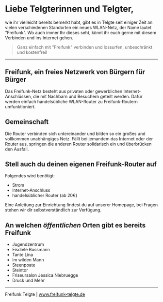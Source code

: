 # Liebe Telgterinnen und Telgter,

wie ihr vielleicht bereits bemerkt habt, gibt es in Telgte seit einiger Zeit an vielen verschiedenen Standorten ein neues WLAN-Netz, der Name lautet "Freifunk". Wo auch immer Ihr dieses seht, könnt ihr euch gerne mit diesem Verbinden und ins Internet gehen.

> Ganz einfach mit "Freifunk" verbinden und lossurfen, unbeschränkt und kostenfrei!

---

## Freifunk, ein freies Netzwerk von Bürgern für Bürger

Das Freifunk-Netz besteht aus privaten oder gewerblichen Internet-Anschlüssen, die mit Nachbarn und Besuchern geteilt werden. Dafür werden einfach handelsübliche WLAN-Router zu Freifunk-Routern umfunktioniert.

## Gemeinschaft

Die Router verbinden sich untereinander und bilden so ein großes und vollkommen unabhängiges Netz. Fällt bei jemandem das Internet oder der Router aus, springen die anderen Router solidarisch ein und überbrücken den Ausfall.

## Stell auch du deinen eigenen Freifunk-Router auf

Folgendes wird benötigt:
- Strom
- Internet-Anschluss
- handelsüblicher Router (ab 20€)

Eine Anleitung zur Einrichtung findest du auf unserer Homepage, bei Fragen stehen wir dir selbstverständlich zur Verfügung.

## An welchen _öffentlichen_ Orten gibt es bereits Freifunk

- Jugendzentrum
- Eisdiele Bussmann
- Tante Lina
- Im wilden Mann
- Steenpoate
- Steintor
- Friseursalon Jessica Niebruegge
- Druck und Mehr

---

Freifunk Telgte | www.freifunk-telgte.de
